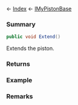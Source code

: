 ← [Index](Api-Index) ← [IMyPistonBase](Sandbox.ModAPI.Ingame.IMyPistonBase)

### Summary

```csharp
public void Extend()
```

Extends the piston.

### Returns

### Example

### Remarks


